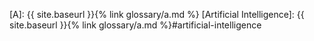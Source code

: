 [A]: {{ site.baseurl }}{% link glossary/a.md %}
[Artificial Intelligence]: {{ site.baseurl }}{% link glossary/a.md %}#artificial-intelligence
